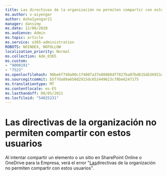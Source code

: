 ```yaml
---
title: Las directivas de la organización no permiten compartir con estos usuarios
ms.author: v-aiyengar
author: AshaIyengar21
manager: dansimp
ms.date: 12/08/2020
ms.audience: Admin
ms.topic: article
ms.service: o365-administration
ROBOTS: NOINDEX, NOFOLLOW
localization_priority: Normal
ms.collection: Adm_O365
ms.custom:
- "9000191"
- "7523"
ms.openlocfilehash: 90be6f740a00c1f4007a37e80888df7827ba07bd615db36921ee8f01cc5ea05c
ms.sourcegitcommit: b5f7da89a650d2915dc652449623c78be6247175
ms.translationtype: MT
ms.contentlocale: es-ES
ms.lasthandoff: 08/05/2021
ms.locfileid: "54025231"
---
```

# <a name="organizations-policies-do-not-allow-you-to-share-with-these-users"></a>Las directivas de la organización no permiten compartir con estos usuarios

Al intentar compartir un elemento o un sitio en SharePoint Online o OneDrive para la Empresa, verá el error "[Las](https://docs.microsoft.com/sharepoint/troubleshoot/sharing-and-permissions/organization-policies-do-not-allow-you-to-share-with-users-error)directivas de la organización no permiten compartir con estos usuarios".